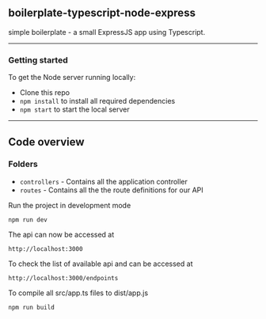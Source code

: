 ## boilerplate-typescript-node-express
simple boilerplate - a small ExpressJS app using Typescript.

----------

### Getting started

To get the Node server running locally:

- Clone this repo
- `npm install` to install all required dependencies
- `npm start` to start the local server


----------

## Code overview

### Folders

- `controllers` - Contains all the application controller
- `routes` - Contains all the the route definitions for our API

Run the project in development mode

    npm run dev

The api can now be accessed at

    http://localhost:3000

To check the list of available api and can be accessed at

    http://localhost:3000/endpoints

To compile all src/app.ts files to dist/app.js

    npm run build